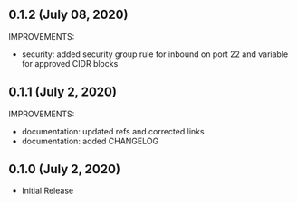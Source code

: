 ## 0.1.2 (July 08, 2020)

IMPROVEMENTS:

* security: added security group rule for inbound on port 22 and variable for
  approved CIDR blocks

## 0.1.1 (July 2, 2020)

IMPROVEMENTS:

* documentation: updated refs and corrected links
* documentation: added CHANGELOG

## 0.1.0 (July 2, 2020)

* Initial Release
